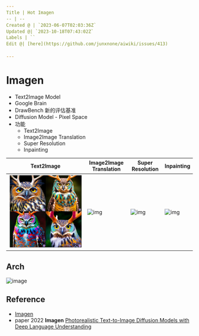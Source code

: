 ```yaml
---
Title | Hot Imagen
-- | --
Created @ | `2023-06-07T02:03:36Z`
Updated @| `2023-10-18T07:43:02Z`
Labels | ``
Edit @| [here](https://github.com/junxnone/aiwiki/issues/413)

---
```

# Imagen

- Text2Image Model
- Google Brain
- DrawBench 新的评估基准
- Diffusion Model - Pixel Space
- 功能
  - Text2Image
  - Image2Image Translation
  - Super Resolution
  - Inpainting

Text2Image | Image2Image Translation | Super Resolution | Inpainting
-- | -- | -- | --
![img](https://github.com/deep-floyd/IF/raw/develop/pics/dream-III.jpg) | ![img](https://github.com/deep-floyd/IF/raw/develop/pics/deep_floyd_if_image_2_image.gif) | ![img](https://github.com/deep-floyd/IF/raw/develop/pics/if_as_upscaler.jpg) | ![img](https://github.com/deep-floyd/IF/raw/develop/pics/deep_floyd_if_inpainting.gif)

## Arch
![image](https://github.com/junxnone/aiwiki/assets/2216970/98a736ed-efb0-46be-8934-35f4c8bd4da9)



## Reference
- [Imagen](https://imagen.research.google/)
- paper 2022 **Imagen** [Photorealistic Text-to-Image Diffusion Models with Deep Language Understanding](https://arxiv.org/abs/2205.11487)
